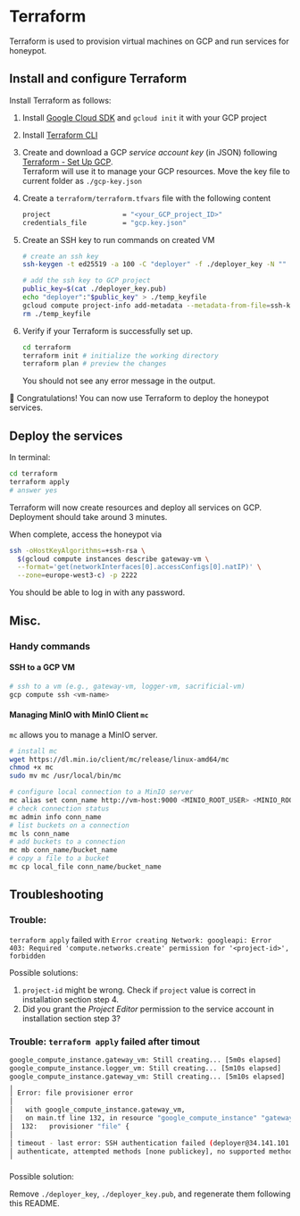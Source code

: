 # Terraform

Terraform is used to provision virtual machines on GCP and run services for honeypot.

## Install and configure Terraform

Install Terraform as follows:

1. Install [Google Cloud SDK](https://cloud.google.com/sdk/docs/install) and `gcloud init` it with your GCP project

2. Install [Terraform CLI](https://learn.hashicorp.com/tutorials/terraform/install-cli?in=terraform/gcp-get-started)

3. Create and download a GCP _service account key_ (in JSON) following [Terraform - Set Up GCP](https://learn.hashicorp.com/tutorials/terraform/google-cloud-platform-build?in=terraform/gcp-get-started).\
   Terraform will use it to manage your GCP resources. Move the key file to current folder as `./gcp-key.json`

4. Create a `terraform/terraform.tfvars` file with the following content

   ```bash
   project                  = "<your_GCP_project_ID>"
   credentials_file         = "gcp.key.json"
   ```

5. Create an SSH key to run commands on created VM

   ```bash
   # create an ssh key
   ssh-keygen -t ed25519 -a 100 -C "deployer" -f ./deployer_key -N ""

   # add the ssh key to GCP project
   public_key=$(cat ./deployer_key.pub)
   echo "deployer":"$public_key" > ./temp_keyfile
   gcloud compute project-info add-metadata --metadata-from-file=ssh-keys=./temp_keyfile
   rm ./temp_keyfile
   ```

6. Verify if your Terraform is successfully set up.

   ```bash
   cd terraform
   terraform init # initialize the working directory
   terraform plan # preview the changes
   ```

   You should not see any error message in the output.

:tada: Congratulations! You can now use Terraform to deploy the honeypot services.

## Deploy the services

In terminal:

```bash
cd terraform
terraform apply
# answer yes
```

Terraform will now create resources and deploy all services on GCP.
Deployment should take around 3 minutes.

When complete, access the honeypot via

```bash
ssh -oHostKeyAlgorithms=+ssh-rsa \
  $(gcloud compute instances describe gateway-vm \
  --format='get(networkInterfaces[0].accessConfigs[0].natIP)' \
  --zone=europe-west3-c) -p 2222
```

You should be able to log in with any password.

## Misc.

### Handy commands

#### SSH to a GCP VM

```bash
# ssh to a vm (e.g., gateway-vm, logger-vm, sacrificial-vm)
gcp compute ssh <vm-name>
```

#### Managing MinIO with MinIO Client `mc`

`mc` allows you to manage a MinIO server.

```bash
# install mc
wget https://dl.min.io/client/mc/release/linux-amd64/mc
chmod +x mc
sudo mv mc /usr/local/bin/mc

# configure local connection to a MinIO server
mc alias set conn_name http://vm-host:9000 <MINIO_ROOT_USER> <MINIO_ROOT_PASSWORD>
# check connection status
mc admin info conn_name
# list buckets on a connection
mc ls conn_name
# add buckets to a connection
mc mb conn_name/bucket_name
# copy a file to a bucket
mc cp local_file conn_name/bucket_name
```

## Troubleshooting

### Trouble:

`terraform apply` failed with `Error creating Network: googleapi: Error 403: Required 'compute.networks.create' permission for '<project-id>', forbidden`

Possible solutions:

1. `project-id` might be wrong. Check if `project` value is correct in installation section step 4.
2. Did you grant the _Project Editor_ permission to the service account in installation section step 3?

### Trouble: `terraform apply` failed after timout

```bash
google_compute_instance.gateway_vm: Still creating... [5m0s elapsed]
google_compute_instance.logger_vm: Still creating... [5m10s elapsed]
google_compute_instance.gateway_vm: Still creating... [5m10s elapsed]
╷
│ Error: file provisioner error
│
│   with google_compute_instance.gateway_vm,
│   on main.tf line 132, in resource "google_compute_instance" "gateway_vm":
│  132:   provisioner "file" {
│
│ timeout - last error: SSH authentication failed (deployer@34.141.101.194:22): ssh: handshake failed: ssh: unable to
│ authenticate, attempted methods [none publickey], no supported methods remain
╵
```

Possible solution:

Remove `./deployer_key`, `./deployer_key.pub`, and regenerate them following this README.
